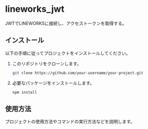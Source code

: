 # lineworks_jwt

JWTでLINEWORKSに接続し、アクセストークンを取得する。

## インストール

以下の手順に従ってプロジェクトをインストールしてください。

1. このリポジトリをクローンします。
    ```bash
    git clone https://github.com/your-username/your-project.git
    ```

2. 必要なパッケージをインストールします。
    ```bash
    npm install
    ```

## 使用方法

プロジェクトの使用方法やコマンドの実行方法などを説明します。
